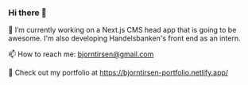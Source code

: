 ### Hi there 👋 

🔭 I’m currently working on a Next.js CMS head app that is going to be awesome. I'm also developing Handelsbanken's front end as an intern.

📫 How to reach me: bjorntirsen@gmail.com

🍂 Check out my portfolio at https://bjorntirsen-portfolio.netlify.app/

<!--
**bjorntirsen/bjorntirsen** is a ✨ _special_ ✨ repository because its `README.md` (this file) appears on your GitHub profile.

Here are some ideas to get you started:

- 🔭 I’m currently working on ...
- 🌱 I’m currently learning ...
- 👯 I’m looking to collaborate on ...
- 🤔 I’m looking for help with ...
- 💬 Ask me about ...
- 📫 How to reach me: ...
- 😄 Pronouns: ...
- ⚡ Fun fact: ...
-->
